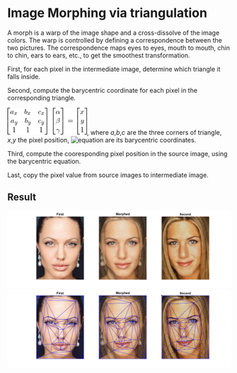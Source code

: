 # Image Morphing via triangulation
A morph is a warp of the image shape and a cross-dissolve of the image colors. The warp is controlled by defining a correspondence between the two pictures. The correspondence maps eyes to eyes, mouth to mouth, chin to chin, ears to ears, etc., to get the smoothest transformation.

First, for each pixel in the intermediate image, determine which triangle it falls inside.

Second, compute the barycentric coordinate for each pixel in the corresponding triangle.

<img src="barycentric.gif">, where *a*,*b*,*c* are the three corners of triangle, *x*,*y* the pixel position, ![equation](https://latex.codecogs.com/gif.latex?\small&space;\alpha,&space;\beta,&space;\gamma) are its barycentric coordinates.

Third, compute the cooresponding pixel position in the source image, using the barycentric equation.

Last, copy the pixel value from source images to intermediate image.

## Result
<img src="image_morph.png">
<img src="image_morph_triangulation.png">
